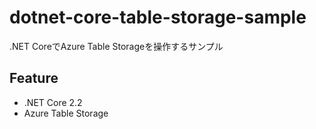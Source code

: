 # dotnet-core-table-storage-sample
.NET CoreでAzure Table Storageを操作するサンプル

## Feature
- .NET Core 2.2
- Azure Table Storage
